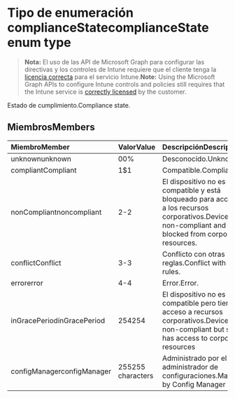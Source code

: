 # <a name="compliancestate-enum-type"></a><span data-ttu-id="5412a-101">Tipo de enumeración complianceState</span><span class="sxs-lookup"><span data-stu-id="5412a-101">complianceState enum type</span></span>

> <span data-ttu-id="5412a-102">**Nota:** El uso de las API de Microsoft Graph para configurar las directivas y los controles de Intune requiere que el cliente tenga la [licencia correcta](https://go.microsoft.com/fwlink/?linkid=839381) para el servicio Intune.</span><span class="sxs-lookup"><span data-stu-id="5412a-102">**Note:** Using the Microsoft Graph APIs to configure Intune controls and policies still requires that the Intune service is [correctly licensed](https://go.microsoft.com/fwlink/?linkid=839381) by the customer.</span></span>

<span data-ttu-id="5412a-103">Estado de cumplimiento.</span><span class="sxs-lookup"><span data-stu-id="5412a-103">Compliance state.</span></span>
## <a name="members"></a><span data-ttu-id="5412a-104">Miembros</span><span class="sxs-lookup"><span data-stu-id="5412a-104">Members</span></span>
|<span data-ttu-id="5412a-105">Miembro</span><span class="sxs-lookup"><span data-stu-id="5412a-105">Member</span></span>|<span data-ttu-id="5412a-106">Valor</span><span class="sxs-lookup"><span data-stu-id="5412a-106">Value</span></span>|<span data-ttu-id="5412a-107">Descripción</span><span class="sxs-lookup"><span data-stu-id="5412a-107">Description</span></span>|
|:---|:---|:---|
|<span data-ttu-id="5412a-108">unknown</span><span class="sxs-lookup"><span data-stu-id="5412a-108">unknown</span></span>|<span data-ttu-id="5412a-109">0</span><span class="sxs-lookup"><span data-stu-id="5412a-109">0%</span></span>|<span data-ttu-id="5412a-110">Desconocido.</span><span class="sxs-lookup"><span data-stu-id="5412a-110">Unknown</span></span>|
|<span data-ttu-id="5412a-111">compliant</span><span class="sxs-lookup"><span data-stu-id="5412a-111">Compliant</span></span>|<span data-ttu-id="5412a-112">1</span><span class="sxs-lookup"><span data-stu-id="5412a-112">$1</span></span>|<span data-ttu-id="5412a-113">Compatible.</span><span class="sxs-lookup"><span data-stu-id="5412a-113">Compliant</span></span>|
|<span data-ttu-id="5412a-114">nonCompliant</span><span class="sxs-lookup"><span data-stu-id="5412a-114">noncompliant</span></span>|<span data-ttu-id="5412a-115">2</span><span class="sxs-lookup"><span data-stu-id="5412a-115">-2</span></span>|<span data-ttu-id="5412a-116">El dispositivo no es compatible y está bloqueado para acceder a los recursos corporativos.</span><span class="sxs-lookup"><span data-stu-id="5412a-116">Device is non-compliant and is blocked from corporate resources.</span></span>|
|<span data-ttu-id="5412a-117">conflict</span><span class="sxs-lookup"><span data-stu-id="5412a-117">Conflict</span></span>|<span data-ttu-id="5412a-118">3</span><span class="sxs-lookup"><span data-stu-id="5412a-118">-3</span></span>|<span data-ttu-id="5412a-119">Conflicto con otras reglas.</span><span class="sxs-lookup"><span data-stu-id="5412a-119">Conflict with other rules.</span></span>|
|<span data-ttu-id="5412a-120">error</span><span class="sxs-lookup"><span data-stu-id="5412a-120">error</span></span>|<span data-ttu-id="5412a-121">4</span><span class="sxs-lookup"><span data-stu-id="5412a-121">-4</span></span>|<span data-ttu-id="5412a-122">Error.</span><span class="sxs-lookup"><span data-stu-id="5412a-122">Error.</span></span>|
|<span data-ttu-id="5412a-123">inGracePeriod</span><span class="sxs-lookup"><span data-stu-id="5412a-123">inGracePeriod</span></span>|<span data-ttu-id="5412a-124">254</span><span class="sxs-lookup"><span data-stu-id="5412a-124">254</span></span>|<span data-ttu-id="5412a-125">El dispositivo no es compatible pero tiene acceso a recursos corporativos.</span><span class="sxs-lookup"><span data-stu-id="5412a-125">Device is non-compliant but still has access to corporate resources</span></span>|
|<span data-ttu-id="5412a-126">configManager</span><span class="sxs-lookup"><span data-stu-id="5412a-126">configManager</span></span>|<span data-ttu-id="5412a-127">255</span><span class="sxs-lookup"><span data-stu-id="5412a-127">255 characters</span></span>|<span data-ttu-id="5412a-128">Administrado por el administrador de configuraciones.</span><span class="sxs-lookup"><span data-stu-id="5412a-128">Managed by Config Manager</span></span>|



